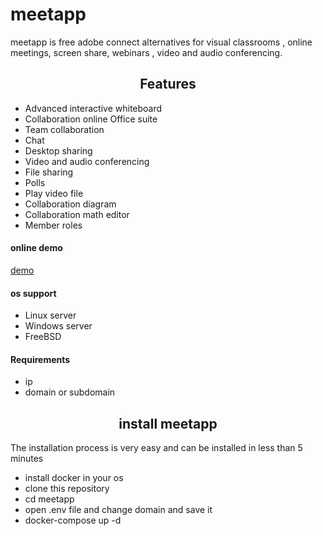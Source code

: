 # meetapp
meetapp is free adobe connect alternatives for visual classrooms , online meetings, screen share,   webinars , video and audio conferencing.
<h2 align="center">Features</h2>
<p><p>
  <ul>
<li>Advanced interactive whiteboard </li>
<li>Collaboration online Office suite  </li>
    <li>Team collaboration</li>
<li> Chat </li>
<li>Desktop sharing</li>
    <li>Video and audio conferencing</li>
     <li>File sharing</li>
     <li>Polls</li>
     <li>Play video file</li>
     <li>Collaboration diagram</li>
     <li>Collaboration math editor</li>
    <li>Member roles</li>
</ul>
<h4>online demo </h4>
<a href='https://en.learn100.ir/'>demo</a>
<h4>os support</h4>
<ul>
  <li>Linux server</li>
  <li>Windows server</li>
  <li>FreeBSD </li>
  </ul>
<h4><strong>Requirements</strong></h4>
<ul>
  <li>ip</li>
  <li>domain or subdomain</li>
  </ul>
 
 
<h2 align="center">install meetapp</h2>
 
  <p style="text-align: left;">The installation process is very easy and can be installed in less than 5 minutes</p>
  <ul>
  <li> install docker in your os </li>
    <li> clone this repository</li>
    <li> cd meetapp</li>
  <li> open .env file and change domain and save it</li>
  <li>docker-compose up -d </li>
  </ul>
    
   
  








 





